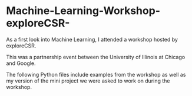 # Machine-Learning-Workshop-exploreCSR-

As a first look into Machine Learning, I attended a workshop hosted by exploreCSR. 

This was a partnership event between the University of Illinois at Chicago and Google.

The following Python files include examples from the workshop as well as my version of the mini project we were asked to work on during the workshop.
